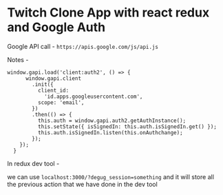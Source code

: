 # Twitch Clone App with react redux and Google Auth

Google API call - `https://apis.google.com/js/api.js`

Notes -

    window.gapi.load('client:auth2', () => {
          window.gapi.client
            .init({
              client_id:
                'id.apps.googleusercontent.com',
              scope: 'email',
            })
            .then(() => {
              this.auth = window.gapi.auth2.getAuthInstance();
              this.setState({ isSignedIn: this.auth.isSignedIn.get() });
              this.auth.isSignedIn.listen(this.onAuthchange);
            });
        });
      }

In redux dev tool -

we can use `localhost:3000/?degug_session=something` and it will store all the previous action that we have done in the dev tool
